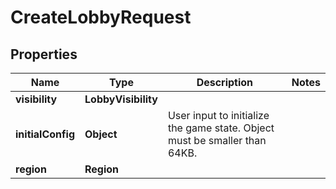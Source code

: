 

# CreateLobbyRequest


## Properties

| Name | Type | Description | Notes |
|------------ | ------------- | ------------- | -------------|
|**visibility** | **LobbyVisibility** |  |  |
|**initialConfig** | **Object** | User input to initialize the game state. Object must be smaller than 64KB. |  |
|**region** | **Region** |  |  |



